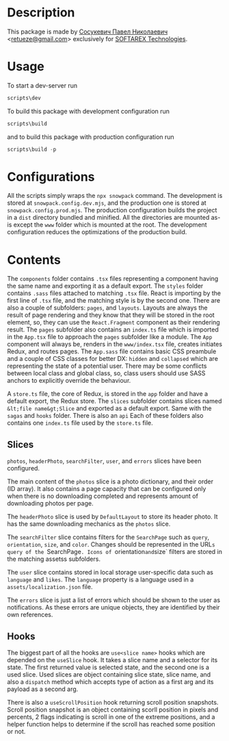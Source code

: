 # Description

This package is made by [Сосукевич Павел Николаевич](https://github.com/retueZe) &lt;<retueze@gmail.com>&gt; exclusively for [SOFTAREX Technologies](https://softarex.com/).

# Usage

To start a dev-server run

```powershell
scripts\dev
```

To build this package with development configuration run

```powershell
scripts\build
```

and to build this package with production configuration run

```powershell
scripts\build -p
```

# Configurations

All the scripts simply wraps the `npx snowpack` command. The development is stored at `snowpack.config.dev.mjs`, and the production one is stored at `snowpack.config.prod.mjs`. The production configuration builds the project in a `dist` directory bundled and minified. All the directories are mounted as-is except the `www` folder which is mounted at the root. The development configuration reduces the optimizations of the production build.

# Contents

The `components` folder contains `.tsx` files representing a component having the same name and exporting it as a default export. The `styles` folder contains `.sass` files attached to matching `.tsx` file. React is importing by the first line of `.tsx` file, and the matching style is by the second one. There are also a couple of subfolders: `pages`, and `layouts`. Layouts are always the result of page rendering and they know that they will be stored in the root element, so, they can use the `React.Fragment` component as their rendering result. The `pages` subfolder also contains an `index.ts` file which is imported in the `App.tsx` file to approach the `pages` subfolder like a module. The `App` component will always be, renders in the `www/index.tsx` file, creates initiates Redux, and routes pages. The `App.sass` file contains basic CSS preambule and a couple of CSS classes for better DX: `hidden` and `collapsed` which are representing the state of a potential user. There may be some conflicts between local class and global class, so, class users should use SASS anchors to explicitly override the behaviour.

A `store.ts` file, the core of Redux, is stored in the `app` folder and have a default export, the Redux store. The `slices` subfolder contains slices named `&lt;file name&gt;Slice` and exported as a default export. Same with the `sagas` and `hooks` folder. There is also an `api` Each of these folders also contains one `index.ts` file used by the `store.ts` file.

## Slices

`photos`, `headerPhoto`, `searchFilter`, `user`, and `errors` slices have been configured.

The main content of the `photos` slice is a photo dictionary, and their order (ID array). It also contains a page capacity that can be configured only when there is no downloading completed and represents amount of downloading photos per page.

The `headerPhoto` slice is used by `DefaultLayout` to store its header photo. It has the same downloading mechanics as the `photos` slice.

The `searchFilter` slice contains filters for the `SearchPage` such as `query`, `orientation`, `size`, and `color`. Changes should be represented in the URL`s query of the `SearchPage`. Icons of `orientation` and `size` filters are stored in the matching assetss subfolders.

The `user` slice contains stored in local storage user-specific data such as `language` and `likes`. The `language` property is a language used in a `assets/localization.json` file.

The `errors` slice is just a list of errors which should be shown to the user as notifications. As these errors are unique objects, they are identified by their own references.

## Hooks

The biggest part of all the hooks are `use<slice name>` hooks which are depended on the `useSlice` hook. It takes a slice name and a selector for its state. The first returned value is selected state, and the second one is a used slice. Used slices are object containing slice state, slice name, and also a `dispatch` method which accepts type of action as a first arg and its payload as a second arg.

There is also a `useScrollPosition` hook returning scroll position snapshots. Scroll position snapshot is an object containing scorll position in pixels and percents, 2 flags indicating is scroll in one of the extreme positions, and a helper function helps to determine if the scroll has reached some position or not.
